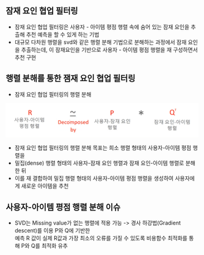 ## 잠재 요인 협업 필터링
* 잠재 요인 협업 필터링은 사용자 - 아이템 평점 행렬 속에 숨어 있는 잠재 요인을 추츨해 추천 예측을 할 수 있게 하는 기법
* 대규모 다차원 행렬을 svd와 같은 행렬 분해 기법으로 분해하는 과정에서 잠재 요인을 추출하는데, 이 잠재요인을 기반으로 사용자 - 아이템 평점 행렬을 재 구성하면서 추천 구현

## 행렬 분해를 통한 잼재 요인 협업 필터링
* 잠재 요인 협업 필터링의 행렬 분해  

![img.png](img.png)

* 잠재 요인 협업 필터링의 행렬 분해 목표는 희소 행렬 형태의 사용자-아이템 평점 행렬을 
* 밀집(dense) 행렬 형태의 사용자-잠재 요인 행렬과 잠재 요인-아이템 행렬로 분해 한 뒤 
* 이를 재 결합하여 밀집 행렬 형태의 사용자-아이템 평점 행렬을 생성하여 사용자에게 새로운 아이템을 추천 

## 사용자-아이템 평점 행렬 분해 이슈
* SVD는 Missing value가 없는 행렬에 적용 가능 -> 경사 하강법(Gradient descent)를 이용 P와 Q에 기반한  
예측 R 값이 실제 R값과 가장 최소의 오류를 가질 수 있도록 비용함수 최적화를 통해 P와 Q를 최적화 유추 